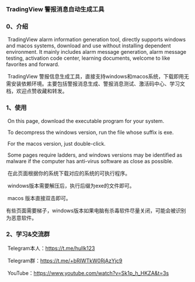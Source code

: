 ### 								TradingView 警报消息自动生成工具

### 0、介绍

​		TradingView alarm information generation tool, directly supports windows and macos systems, download and use without installing dependent environment. It mainly includes alarm message generation, alarm message testing, activation code center, learning documents, welcome to like favorites and forward.

​		TradingView 警报信息生成工具，直接支持windows和macos系统，下载即用无需安装依赖环境。主要包括警报消息生成、警报消息测试、激活码中心、学习文档，欢迎点赞收藏和转发。

### 1、使用	

​		On this page, download the executable program for your system.

​		To decompress the windows version, run the file whose suffix is exe.

​		For the macos version, just double-click.

​		Some pages require ladders, and windows versions may be identified as malware if the computer has anti-virus software as close as possible.

​		在此页面根据你的系统下载对应的系统的可执行程序。

​		windows版本需要解压后，执行后缀为exe的文件即可。

​		macos 版本直接双击即可。

​		有些页面需要梯子，windows版本如果电脑有杀毒软件尽量关闭，可能会被识别为恶意软件。

### 2、学习&交流群

​	Telegram本人：https://t.me/hullk123

​	Telegram群：https://t.me/+bRIWTkW0RjAzYjc9

​	YouTube：https://www.youtube.com/watch?v=Sk1p_h_HKZA&t=3s

​		